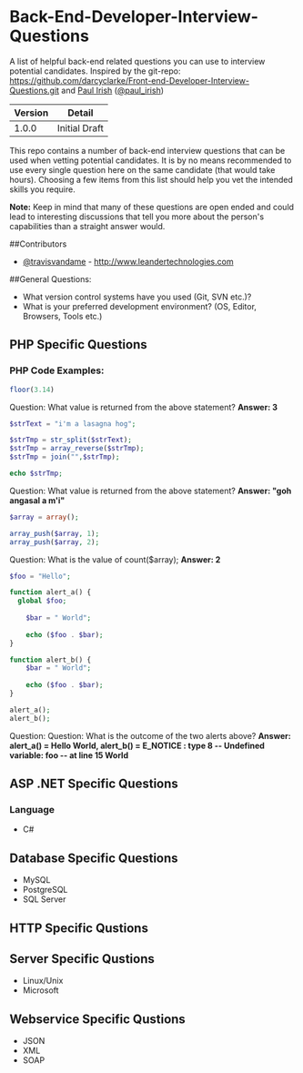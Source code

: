 Back-End-Developer-Interview-Questions
======================================

A list of helpful back-end related questions you can use to interview potential candidates. 
Inspired by the git-repo: https://github.com/darcyclarke/Front-end-Developer-Interview-Questions.git and
[Paul Irish](http://paulirish.com) ([@paul_irish](http://twitter.com/paul_irish)) 

|Version    |Detail          |
|-----------|----------------|
|1.0.0      |Initial Draft   |

This repo contains a number of back-end interview questions that can be used when vetting potential candidates. 
It is by no means recommended to use every single question here on the same candidate (that would take hours). 
Choosing a few items from this list should help you vet the intended skills you require.

**Note:** Keep in mind that many of these questions are open ended and could lead to interesting discussions that tell 
you more about the person's capabilities than a straight answer would.

##Contributors

* [@travisvandame](http://www.twitter.com/travisvandame) - http://www.leandertechnologies.com

##General Questions:

* What version control systems have you used (Git, SVN etc.)?
* What is your preferred development environment? (OS, Editor, Browsers, Tools etc.)

## PHP Specific Questions

### PHP Code Examples:
```php
floor(3.14)
```
Question: What value is returned from the above statement? 
**Answer: 3**

```php
$strText = "i'm a lasagna hog";

$strTmp = str_split($strText);
$strTmp = array_reverse($strTmp);
$strTmp = join("",$strTmp);

echo $strTmp;
```
Question: What value is returned from the above statement? 
**Answer: "goh angasal a m'i"**

```PHP
$array = array();

array_push($array, 1);
array_push($array, 2);
```
Question: What is the value of count($array);
**Answer: 2**

```PHP
$foo = "Hello";

function alert_a() {
  global $foo;
	
	$bar = " World";
	
	echo ($foo . $bar);
}

function alert_b() {	
	$bar = " World";
	
	echo ($foo . $bar);
}

alert_a();
alert_b();
```
Question: Question: What is the outcome of the two alerts above?
**Answer: alert_a() = Hello World, alert_b() = E_NOTICE : type 8 -- Undefined variable: foo -- at line 15 World**

## ASP .NET Specific Questions

### Language
* C#

## Database Specific Questions
* MySQL
* PostgreSQL
* SQL Server

## HTTP Specific Qustions

## Server Specific Qustions
* Linux/Unix
* Microsoft

## Webservice Specific Qustions
* JSON
* XML
* SOAP
